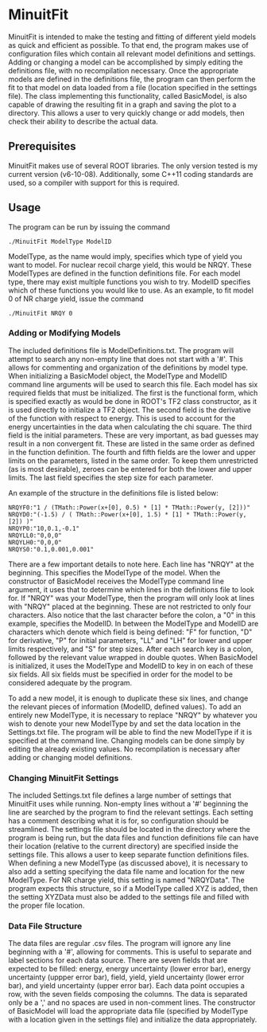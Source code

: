 # MinuitFit
MinuitFit is intended to make the testing and fitting of different yield models as quick and efficient as possible. To that end, the program makes use of configuration files which contain all relevant model definitions and settings. Adding or changing a model can be accomplished by simply editing the definitions file, with no recompilation necessary. Once the appropriate models are defined in the definitions file, the program can then perform the fit to that model on data loaded from a file (location specified in the settings file). The class implementing this functionality, called BasicModel, is also capable of drawing the resulting fit in a graph and saving the plot to a directory. This allows a user to very quickly change or add models, then check their ability to describe the actual data.

## Prerequisites
MinuitFit makes use of several ROOT libraries. The only version tested is my current version (v6-10-08). Additionally, some C++11 coding standards are used, so a compiler with support for this is required.

## Usage
The program can be run by issuing the command

```
./MinuitFit ModelType ModelID
```

ModelType, as the name would imply, specifies which type of yield you want to model. For nuclear recoil charge yield, this would be NRQY. These ModelTypes are defined in the function definitions file. For each model type, there may exist multiple functions you wish to try. ModelID specifies which of these functions you would like to use. As an example, to fit model 0 of NR charge yield, issue the command

```
./MinuitFit NRQY 0
```

### Adding or Modifying Models

The included definitions file is ModelDefinitions.txt. The program will attempt to search any non-empty line that does not start with a '#'. This allows for commenting and organization of the definitions by model type. When initializing a BasicModel object, the ModelType and ModelID command line arguments will be used to search this file. Each model has six required fields that must be initialized. The first is the functional form, which is specified exactly as would be done in ROOT's TF2 class constructor, as it is used directly to initialize a TF2 object. The second field is the derivative of the function with respect to energy. This is used to account for the energy uncertainties in the data when calculating the chi square. The third field is the initial parameters. These are very important, as bad guesses may result in a non convergent fit. These are listed in the same order as defined in the function definition. The fourth and fifth fields are the lower and upper limits on the parameters, listed in the same order. To keep them unrestricted (as is most desirable), zeroes can be entered for both the lower and upper limits. The last field specifies the step size for each parameter.

An example of the structure in the definitions file is listed below:

```
NRQYF0:"1 / (TMath::Power(x+[0], 0.5) * [1] * TMath::Power(y, [2]))"
NRQYD0:"(-1.5) / ( TMath::Power(x+[0], 1.5) * [1] * TMath::Power(y, [2]) )"
NRQYP0:"10,0.1,-0.1"
NRQYLL0:"0,0,0"
NRQYLH0:"0,0,0"
NRQYS0:"0.1,0.001,0.001"
```

There are a few important details to note here. Each line has "NRQY" at the beginning. This specifies the ModelType of the model. When the constructor of BasicModel receives the ModelType command line argument, it uses that to determine which lines in the definitions file to look for. If "NRQY" was your ModelType, then the program will only look at lines with "NRQY" placed at the beginning. These are not restricted to only four characters. Also notice that the last character before the colon, a "0" in this example, specifies the ModelID. In between the ModelType and ModelID are characters which denote which field is being defined: "F" for function, "D" for derivative, "P" for initial parameters, "LL" and "LH" for lower and upper limits respectively, and "S" for step sizes. After each search key is a colon, followed by the relevant value wrapped in double quotes. When BasicModel is initialized, it uses the ModelType and ModelID to key in on each of these six fields. All six fields must be specified in order for the model to be considered adequate by the program.

To add a new model, it is enough to duplicate these six lines, and change the relevant pieces of information (ModelID, defined values). To add an entirely new ModelType, it is necessary to replace "NRQY" by whatever you wish to denote your new ModelType by and set the data location in the Settings.txt file. The program will be able to find the new ModelType if it is specified at the command line. Changing models can be done simply by editing the already existing values. No recompilation is necessary after adding or changing model definitions.

### Changing MinuitFit Settings

The included Settings.txt file defines a large number of settings that MinuitFit uses while running. Non-empty lines without a '#' beginning the line are searched by the program to find the relevant settings. Each setting has a comment describing what it is for, so configuration should be streamlined. The settings file should be located in the directory where the program is being run, but the data files and function definitions file can have their location (relative to the current directory) are specified inside the settings file. This allows a user to keep separate function definitions files. When defining a new ModelType (as discussed above), it is necessary to also add a setting specifying the data file name and location for the new ModelType. For NR charge yield, this setting is named "NRQYData". The program expects this structure, so if a ModelType called XYZ is added, then the setting XYZData must also be added to the settings file and filled with the proper file location.

### Data File Structure

The data files are regular .csv files. The program will ignore any line beginning with a '#', allowing for comments. This is useful to separate and label sections for each data source. There are seven fields that are expected to be filled: energy, energy uncertainty (lower error bar), energy uncertainty (uppper error bar), field, yield, yield uncertainty (lower error bar), and yield uncertainty (upper error bar). Each data point occupies a row, with the seven fields composing the columns. The data is separated only be a ',' and no spaces are used in non-comment lines. The constructor of BasicModel will load the appropriate data file (specified by ModelType with a location given in the settings file) and initialize the data appropriately.